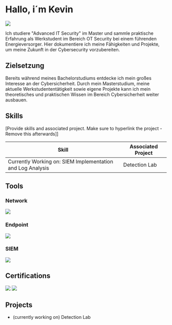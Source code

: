 # Hallo, i´m Kevin
<a href="https://www.linkedin.com/in/kevin-franzl-b89978125/"><img src="https://img.shields.io/badge/-LinkedIn-0072b1?&style=for-the-badge&logo=linkedin&logoColor=white" /></a>

Ich studiere "Advanced IT Security" im Master und sammle praktische Erfahrung als Werkstudent im Bereich OT Security bei einem führenden Energieversorger. Hier dokumentiere ich meine Fähigkeiten und Projekte, um meine Zukunft in der Cybersecurity vorzubereiten.

## Zielsetzung

Bereits während meines Bachelorstudiums entdecke ich mein großes Interesse an der Cybersicherheit.
Durch mein Masterstudium, meine aktuelle Werkstudententätigkeit sowie eigene Projekte kann ich mein theoretisches und praktischen Wissen im Bereich Cybersicherheit weiter ausbauen. 

## Skills
[Provide skills and associated project. Make sure to hyperlink the project - Remove this afterwards]]

| Skill                                         | Associated Project         |
|-----------------------------------------------|----------------------------|
|Currently Working on: SIEM Implementation and Log Analysis          | <a hrref="https://google.com">Detection Lab</a>| 


## Tools

### Network
<div>
    <img src="https://img.shields.io/badge/-Wireshark-1679A7?&style=for-the-badge&logo=Wireshark&logoColor=white" />
</div>

### Endpoint
<div>
    <img src="https://img.shields.io/badge/-Microsoft_Defender_for_Endpoint-00A4EF?&style=for-the-badge&logo=Microsoft&logoColor=white" />
</div>

### SIEM
<div>
    <img src="https://img.shields.io/badge/-Microsoft_Sentinel-0078D4?&style=for-the-badge&logo=Microsoft&logoColor=white" />
</div>

## Certifications
<div>
<img src="https://img.shields.io/badge/-Google%20AI%20Essentials-FF0000?style=for-the-badge&logo=google&logoColor=white" />
<img src="https://img.shields.io/badge/-Scrum%20Foundation-FF0000?style=for-the-badge&logo=scrum&logoColor=white" />
</div>

## Projects
- (currently working on) Detection Lab 
